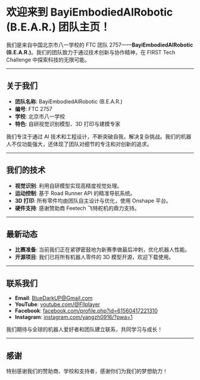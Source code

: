 # 欢迎来到 BayiEmbodiedAIRobotic (B.E.A.R.) 团队主页！

我们是来自中国北京市八一学校的 FTC 团队 2757——**BayiEmbodiedAIRobotic (B.E.A.R.)**。我们的团队致力于通过技术创新与协作精神，在 FIRST Tech Challenge 中探索科技的无限可能。

---

## 关于我们

- **团队名称**: BayiEmbodiedAIRobotic (B.E.A.R.)
- **编号**: FTC 2757
- **学校**: 北京市八一学校
- **特色**: 自研视觉识别模型、3D 打印与建模专家

我们专注于通过 AI 技术和工程设计，不断突破自我，解决复杂挑战。我们的机器人不仅功能强大，还体现了团队对细节的专注和对创新的追求。

---

## 我们的技术

- **视觉识别**: 利用自研模型实现高精度视觉处理。
- **运动控制**: 基于 Road Runner API 的精准导航系统。
- **3D 打印**: 所有零件均由团队自主设计与优化，使用 Onshape 平台。
- **硬件支持**: 感谢赞助商 Feetech 飞特舵机的鼎力支持。

---

## 最新动态

- **比赛准备**: 当前我们正在紧锣密鼓地为新赛季做最后冲刺，优化机器人性能。
- **开源项目**: 我们已将所有机器人零件的 3D 模型开源，欢迎下载使用。

---

## 联系我们

- **Email**: [BlueDarkUP@Gmail.com](mailto:BlueDarkUP@Gmail.com)
- **YouTube**: [youtube.com/@Fllplayer](https://youtube.com/@Fllplayer)
- **Facebook**: [facebook.com/profile.php?id=61560417221310](https://facebook.com/profile.php?id=61560417221310)
- **Instagram**: [instagram.com/yangzh0916/?pwa=1](https://instagram.com/yangzh0916/?pwa=1)

我们期待与全球的机器人爱好者和团队建立联系，共同学习与成长！

---

## 感谢

特别感谢我们的赞助商、学校和支持者，感谢你们为我们的梦想助力！
